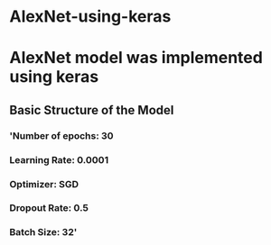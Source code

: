 # AlexNet-using-keras

# AlexNet model was implemented using keras

## Basic Structure of the Model
### 'Number of epochs: 30
### Learning Rate: 0.0001
### Optimizer: SGD
### Dropout Rate: 0.5
### Batch Size: 32'
